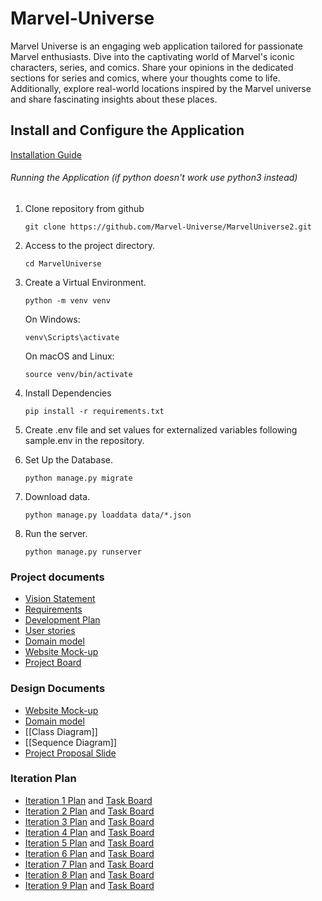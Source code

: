 # Marvel-Universe

Marvel Universe is an engaging web application tailored for passionate Marvel enthusiasts. Dive into the captivating
world of Marvel's iconic characters, series, and comics. Share your opinions in the dedicated sections for series and
comics, where your thoughts come to life. Additionally, explore real-world locations inspired by the Marvel universe and
share fascinating insights about these places.

## Install and Configure the Application

[Installation Guide](installation.md)

###### Running the Application (if python doesn't work use python3 instead)

1. Clone repository from github

    ```
   git clone https://github.com/Marvel-Universe/MarvelUniverse2.git
   ```
2. Access to the project directory.
   ```
   cd MarvelUniverse
   ```
3. Create a Virtual Environment.
   ```
   python -m venv venv
   ```
   On Windows:
   ```
   venv\Scripts\activate
   ```
   On macOS and Linux:
   ```
   source venv/bin/activate
   ```

4. Install Dependencies

    ```
   pip install -r requirements.txt
   ```

5. Create .env file and set values for externalized variables following sample.env in the repository.

6. Set Up the Database.
   ```
   python manage.py migrate
   ```

7. Download data.
   ```
   python manage.py loaddata data/*.json
   ```

8. Run the server.
   ```
   python manage.py runserver
   ```

### Project documents
- [Vision Statement](https://github.com/Marvel-Universe/MarvelUniverse.wiki.git)
- [Requirements](https://github.com/Marvel-Universe/MarvelUniverse.wiki.git)
- [Development Plan](https://github.com/Marvel-Universe/MarvelUniverse.wiki.git)
- [User stories](https://github.com/Marvel-Universe/MarvelUniverse.wiki.git)
- [Domain model](https://miro.com/app/board/uXjVNdOa0Qo=/?share_link_id=514388665087)
- [Website Mock-up](https://www.figma.com/file/Wvt65InqZ3Gp9CX9xlUDHp/Marvel-Universe?type=design&node-id=0-1&mode=design)
- [Project Board](https://github.com/orgs/Marvel-Universe/projects/4)

### Design Documents
* [Website Mock-up](https://www.figma.com/file/Wvt65InqZ3Gp9CX9xlUDHp/Marvel-Universe?type=design&node-id=0%3A1&mode=design&t=7plgw6rFLkbc505V-1)
* [Domain model](https://miro.com/app/board/uXjVNdOa0Qo=/?share_link_id=514388665087)
* [[Class Diagram]]
* [[Sequence Diagram]]
* [Project Proposal Slide](https://www.canva.com/design/DAFwCO9Yhec/qyE5YoVGWvG7u55OwDyo7w/edit)

### Iteration Plan
- [Iteration 1 Plan](https://github.com/Marvel-Universe/MarvelUniverse/wiki/Iteration-1) and [Task Board](https://github.com/orgs/Marvel-Universe/projects/4/views/2)
- [Iteration 2 Plan](https://github.com/Marvel-Universe/MarvelUniverse/wiki/Iteration-2) and [Task Board](https://github.com/orgs/Marvel-Universe/projects/4/views/3)
- [Iteration 3 Plan](https://github.com/Marvel-Universe/MarvelUniverse/wiki/Iteration-3) and [Task Board](https://github.com/orgs/Marvel-Universe/projects/4/views/4)
- [Iteration 4 Plan](https://github.com/Marvel-Universe/MarvelUniverse/wiki/Iteration-4) and [Task Board](https://github.com/orgs/Marvel-Universe/projects/4/views/5)
- [Iteration 5 Plan](https://github.com/Marvel-Universe/MarvelUniverse/wiki/Iteration-5) and [Task Board](https://github.com/orgs/Marvel-Universe/projects/4/views/6)
- [Iteration 6 Plan](https://github.com/Marvel-Universe/MarvelUniverse/wiki/Iteration-6) and [Task Board](https://github.com/orgs/Marvel-Universe/projects/4/views/7)
- [Iteration 7 Plan](https://github.com/Marvel-Universe/MarvelUniverse/wiki/Iteration-7) and [Task Board](https://github.com/orgs/Marvel-Universe/projects/4/views/8)
- [Iteration 8 Plan](https://github.com/Marvel-Universe/MarvelUniverse/wiki/Iteration-8) and [Task Board](https://github.com/orgs/Marvel-Universe/projects/4/views/9)
- [Iteration 9 Plan](https://github.com/Marvel-Universe/MarvelUniverse/wiki/Iteration-9) and [Task Board](https://github.com/orgs/Marvel-Universe/projects/4/views/10)
